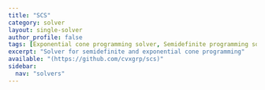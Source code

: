 ```yaml
---
title: "SCS"
category: solver
layout: single-solver
author_profile: false
tags: [Exponential cone programming solver, Semidefinite programming solver, First-order solver]
excerpt: "Solver for semidefinite and exponential cone programming"
available: "(https://github.com/cvxgrp/scs)"
sidebar:
  nav: "solvers"
---
```

